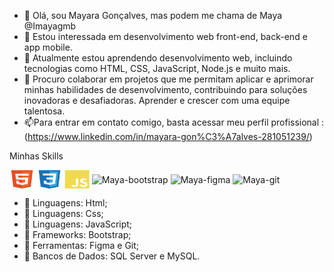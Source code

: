 - 👋 Olá, sou Mayara Gonçalves, mas podem me chama de Maya @Imayagmb
- 👀  Estou interessada em desenvolvimento web front-end, back-end e app mobile.
- 🌱 Atualmente estou aprendendo desenvolvimento web, incluindo tecnologias como HTML, CSS, JavaScript, Node.js e muito mais.
- 💞️ Procuro colaborar em projetos que me permitam aplicar e aprimorar minhas habilidades de desenvolvimento, contribuindo para soluções inovadoras e desafiadoras. Aprender e crescer com uma equipe talentosa.
- 📫Para entrar em contato comigo, basta acessar meu perfil profissional : (https://www.linkedin.com/in/mayara-gon%C3%A7alves-281051239/)

<!---
Imayagmb/Imayagmb is a ✨ special ✨ repository because its `README.md` (this file) appears on your GitHub profile.
You can click the Preview link to take a look at your changes.
--->

Minhas Skills
<p align = "left" </p>
   <img align="center" alt="Maya-HTML" height="30" width="40" src="https://raw.githubusercontent.com/devicons/devicon/master/icons/html5/html5-original.svg">
   <img align="center" alt="Maya" height="30" width="40" src="https://raw.githubusercontent.com/devicons/devicon/master/icons/css3/css3-original.svg">
   <img align="center" alt="Maya-Js" height="30" width="40" src="https://raw.githubusercontent.com/devicons/devicon/master/icons/javascript/javascript-plain.svg">
   <img align="center" alt="Maya-bootstrap" height="30" width="40" src="https://uxwing.com/wp-content/themes/uxwing/download/brands-and-social-media/bootstrap-5-logo-icon.png">
   <img align="center" alt="Maya-figma" height="30" width="40" src="https://cdn-icons-png.flaticon.com/512/5968/5968705.png">
   <img align="center" alt="Maya-git" height="30" width="40" src="https://upload.wikimedia.org/wikipedia/commons/thumb/3/3f/Git_icon.svg/2048px-Git_icon.svg.png>
   <img align="center" alt="Maya-mysql" height="30" width="40" src="https://raw.githubusercontent.com/devicons/devicon/master/icons/mysql/mysql-original-wordmark.svg">
   

- 🚀 Linguagens: Html;
- 🚀 Linguagens: Css;
- 🚀 Linguagens: JavaScript;
- 🚀 Frameworks: Bootstrap;
- 🚀 Ferramentas: Figma e Git;
- 🚀 Bancos de Dados: SQL Server e MySQL.
